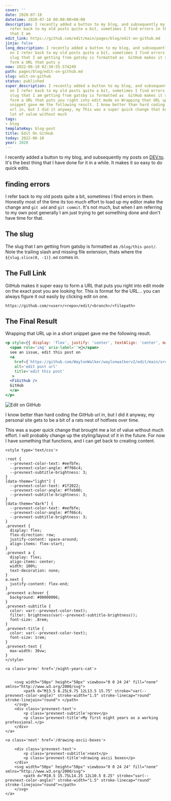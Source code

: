```yaml
---
cover: ''
date: 2020-07-18
datetime: 2020-07-18 00:00:00+00:00
description: I recently added a button to my blog, and subsequently my posts on I
  refer back to my old posts quite a bit, sometimes I find errors in them. The slug
  that I am
edit_link: https://github.com/edit/main/pages/blog/edit-on-github.md
jinja: false
long_description: I recently added a button to my blog, and subsequently my posts
  on I refer back to my old posts quite a bit, sometimes I find errors in them. The
  slug that I am getting from gatsby is formatted as  GitHub makes it super easy to
  form a URL that puts y
now: 2022-06-10 02:38:55.574249
path: pages/blog/edit-on-github.md
slug: edit-on-github
status: published
super_description: I recently added a button to my blog, and subsequently my posts
  on I refer back to my old posts quite a bit, sometimes I find errors in them. The
  slug that I am getting from gatsby is formatted as  GitHub makes it super easy to
  form a URL that puts you right into edit mode on Wrapping that URL up in a short
  snippet gave me the following result. I know better than hard coding the GitHub
  url in, but I did it anyway, my This was a super quick change that brought me a
  lot of value without much
tags:
- blog
templateKey: blog-post
title: Edit On GitHub
today: 2022-06-10
year: 2020
---
```


I recently added a button to my blog, and subsequently my posts on
[DEV.to](https://dev.to/waylonwalker).  It's the best thing that I have done
for it in a while.  It makes it so easy to do quick edits.

## finding errors

I refer back to my old posts quite a bit, sometimes I find errors in them.
Honestly most of the time its too much effort to load up my editor make the
change and `git add` and `git commit`.  It's not much, but when I am referring
to my own post generally I am just trying to get something done and don't have
time for that.


## The slug

The slug that I am getting from gatsby is formatted as `/blog/this-post/`.
Note the trailing slash and missing file extension, thats where the
`${slug.slice(0, -1)}.md` comes in.


## The Full Link


GitHub makes it super easy to form a URL that puts you right into edit mode on
the exact post you are looking for.  This is format for the URL... you can
always figure it out easily by clicking edit on one.

```
https://github.com/<user>/<repo>/edit/<branch>/<filepath>
```

## The Final Result

Wrapping that URL up in a short snippet gave me the following result.

``` jsx
<p style={{ display: 'flex', justify: 'center', textAlign: 'center', margin: '3rem auto' }}>
  <span role='img' aria-label=''>👀</span>
  see an issue, edit this post on
  <a
    href={`https://github.com/WaylonWalker/waylonwalkerv2/edit/main/src/pages${slug.slice(0, -1)}.md`}
    alt='edit post url'
    title='edit this post'
   >
  <FiGithub />
  GitHub
  </a>
</p>
```
![Edit on GitHub](https://dev-to-uploads.s3.amazonaws.com/i/sgqd23rbbusjpfxqr7bl.PNG)

I know better than hard coding the GitHub url in, but I did it anyway, my
personal site gets to be a bit of a rats nest of hotfixes over time.

This was a super quick change that brought me a lot of value without much
effort.  I will probably change up the styling/layout of it in the future. For
now I have something that functions, and I can get back to creating content.
<div class='prevnext'>

    <style type='text/css'>

    :root {
      --prevnext-color-text: #eefbfe;
      --prevnext-color-angle: #ff66c4;
      --prevnext-subtitle-brightness: 3;
    }
    [data-theme="light"] {
      --prevnext-color-text: #1f2022;
      --prevnext-color-angle: #ffeb00;
      --prevnext-subtitle-brightness: 3;
    }
    [data-theme="dark"] {
      --prevnext-color-text: #eefbfe;
      --prevnext-color-angle: #ff66c4;
      --prevnext-subtitle-brightness: 3;
    }
    .prevnext {
      display: flex;
      flex-direction: row;
      justify-content: space-around;
      align-items: flex-start;
    }
    .prevnext a {
      display: flex;
      align-items: center;
      width: 100%;
      text-decoration: none;
    }
    a.next {
      justify-content: flex-end;
    }
    .prevnext a:hover {
      background: #00000006;
    }
    .prevnext-subtitle {
      color: var(--prevnext-color-text);
      filter: brightness(var(--prevnext-subtitle-brightness));
      font-size: .8rem;
    }
    .prevnext-title {
      color: var(--prevnext-color-text);
      font-size: 1rem;
    }
    .prevnext-text {
      max-width: 30vw;
    }
    </style>
    
    <a class='prev' href='/eight-years-cat'>
    

        <svg width="50px" height="50px" viewbox="0 0 24 24" fill="none" xmlns="http://www.w3.org/2000/svg">
            <path d="M13.5 8.25L9.75 12L13.5 15.75" stroke="var(--prevnext-color-angle)" stroke-width="1.5" stroke-linecap="round" stroke-linejoin="round"> </path>
        </svg>
        <div class='prevnext-text'>
            <p class='prevnext-subtitle'>prev</p>
            <p class='prevnext-title'>My first eight years as a working professional.</p>
        </div>
    </a>
    
    <a class='next' href='/drawing-ascii-boxes'>
    
        <div class='prevnext-text'>
            <p class='prevnext-subtitle'>next</p>
            <p class='prevnext-title'>drawing ascii boxes</p>
        </div>
        <svg width="50px" height="50px" viewbox="0 0 24 24" fill="none" xmlns="http://www.w3.org/2000/svg">
            <path d="M10.5 15.75L14.25 12L10.5 8.25" stroke="var(--prevnext-color-angle)" stroke-width="1.5" stroke-linecap="round" stroke-linejoin="round"></path>
        </svg>
    </a>
  </div>